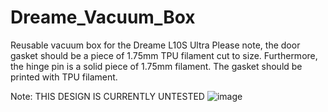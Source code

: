 # Dreame_Vacuum_Box
Reusable vacuum box for the Dreame L10S Ultra
Please note, the door gasket should be a piece of 1.75mm TPU filament cut to size. Furthermore, the hinge pin is a solid piece of 1.75mm filament. The gasket should be printed with TPU filament.

Note: THIS DESIGN IS CURRENTLY UNTESTED
![image](https://github.com/Sam-Abb/Dreame_Vacuum_Box/assets/77856636/41096154-bd91-4470-92e5-7b23018536b7)
